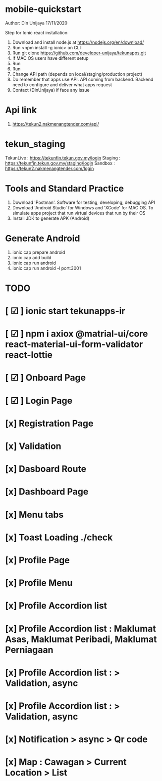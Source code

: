 # mobile-quickstart

Author: Din Unijaya
17/11/2020

Step for Ionic react installation

1. Download and install node.js at https://nodejs.org/en/download/
2. Run <npm install -g ionic> on CLI
3. Run git clone https://github.com/developer-unijaya/tekunapps.git
4. If MAC OS users have different setup
5. Run <npm install>
6. Run <npm start or ionic serve>
7. Change API path (depends on local/staging/production project)
8. Do remember that apps use API. API coming from backend. Backend need to configure and deliver what apps request
9. Contact (DinUnijaya) if face any issue

# Api link

1. https://tekun2.nakmenangtender.com/api/

# tekun_staging

TekunLive : https://tekunfin.tekun.gov.my/login
Staging : https://tekunfin.tekun.gov.my/staging/login
Sandbox : https://tekun2.nakmenangtender.com/login

# Tools and Standard Practice

1. Download 'Postman'. Software for testing, developing, debugging API
2. Download 'Android Studio' for Windows and 'XCode' for MAC OS. To simulate apps project that run virtual devices that run by their OS
3. Install JDK to generate APK (Android)

# Generate Android

1. ionic cap prepare android
2. ionic cap add build
3. ionic cap run android
4. ionic cap run android -l port:3001

# TODO

# [ ☑ ] ionic start tekunapps-ir

# [ ☑ ] npm i axiox @matrial-ui/core react-material-ui-form-validator react-lottie

# [ ☑ ] Onboard Page

# [ ☑ ] Login Page

# [x] Registration Page

# [x] Validation

# [x] Dasboard Route

# [x] Dashboard Page

# [x] Menu tabs

# [x] Toast Loading ./check

# [x] Profile Page

# [x] Profile Menu

# [x] Profile Accordion list

# [x] Profile Accordion list : Maklumat Asas, Maklumat Peribadi, Maklumat Perniagaan

# [x] Profile Accordion list : > Validation, async

# [x] Profile Accordion list : > Validation, async

# [x] Notification > async > Qr code

# [x] Map : Cawagan > Current Location > List
